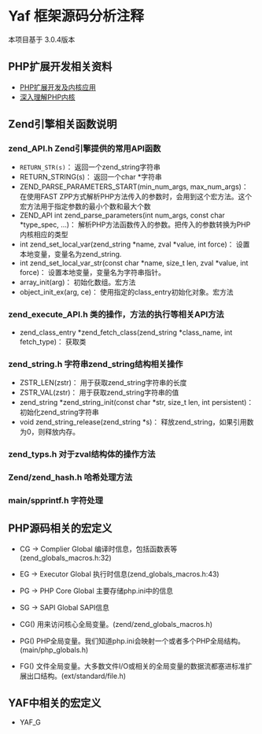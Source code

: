 # Yaf 框架源码分析注释

本项目基于 3.0.4版本

## PHP扩展开发相关资料

- [PHP扩展开发及内核应用](http://www.cunmou.com/phpbook/index.md)
- [深入理解PHP内核](http://www.php-internals.com/)


## Zend引擎相关函数说明

### zend_API.h Zend引擎提供的常用API函数

 - `RETURN_STR(s)`： 返回一个zend_string字符串
 - RETURN_STRING(s)： 返回一个char *字符串
 - ZEND_PARSE_PARAMETERS_START(min_num_args, max_num_args)： 在使用FAST ZPP方式解析PHP方法传入的参数时，会用到这个宏方法。这个宏方法用于指定参数的最小个数和最大个数
 - ZEND_API int zend_parse_parameters(int num_args, const char *type_spec, ...)： 解析PHP方法函数传入的参数。把传入的参数转换为PHP内核相应的类型
 - int zend_set_local_var(zend_string *name, zval *value, int force)： 设置本地变量，变量名为zend_string.
 - int zend_set_local_var_str(const char *name, size_t len, zval *value, int force)： 设置本地变量，变量名为字符串指针。
 - array_init(arg)： 初始化数组。宏方法
 - object_init_ex(arg, ce)： 使用指定的class_entry初始化对象。宏方法

### zend_execute_API.h 类的操作，方法的执行等相关API方法

 - zend_class_entry *zend_fetch_class(zend_string *class_name, int fetch_type)： 获取类

### zend_string.h 字符串zend_string结构相关操作

 - ZSTR_LEN(zstr)： 用于获取zend_string字符串的长度
 - ZSTR_VAL(zstr)： 用于获取zend_string字符串的值
 - zend_string *zend_string_init(const char *str, size_t len, int persistent)： 初始化zend_string字符串
 - void zend_string_release(zend_string *s)： 释放zend_string，如果引用数为0，则释放内存。

### zend_typs.h 对于zval结构体的操作方法

### Zend/zend_hash.h 哈希处理方法

### main/spprintf.h 字符处理


## PHP源码相关的宏定义

 - CG    -> Complier Global      编译时信息，包括函数表等(zend_globals_macros.h:32)
 - EG    -> Executor Global      执行时信息(zend_globals_macros.h:43)
 - PG    -> PHP Core Global      主要存储php.ini中的信息
 - SG    -> SAPI Global          SAPI信息

 - CG() 用来访问核心全局变量。(zend/zend_globals_macros.h)
 - PG() PHP全局变量。我们知道php.ini会映射一个或者多个PHP全局结构。(main/php_globals.h)
 - FG() 文件全局变量。大多数文件I/O或相关的全局变量的数据流都塞进标准扩展出口结构。(ext/standard/file.h)

## YAF中相关的宏定义

 - YAF_G

